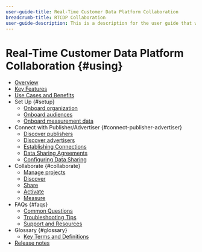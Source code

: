 ```yaml
---
user-guide-title: Real-Time Customer Data Platform Collaboration
breadcrumb-title: RTCDP Collaboration
user-guide-description: This is a description for the user guide that will be displayed on the landing page.
---
```


# Real-Time Customer Data Platform Collaboration {#using}

* [Overview](./overview.md)
* [Key Features](./features.md)
* [Use Cases and Benefits](./use-cases-benefits.md)
* Set Up {#setup}
  * [Onboard organization](./setup/onboard-organization.md)
  * [Onboard audiences](./setup/onboard-audiences.md)
  * [Onboard measurement data](./setup/onboard-measurement-data.md)
* Connect with Publisher/Advertiser {#connect-publisher-advertiser}
  * [Discover publishers](./connect-publisher-advertiser/discover-publishers.md)
  * [Discover advertisers](./connect-publisher-advertiser/discover-advertisers.md)
  * [Establishing Connections](./connect-publisher-advertiser/establishing-connections.md)
  * [Data Sharing Agreements](./connect-publisher-advertiser/data-sharing-agreements.md)
  * [Configuring Data Sharing](./connect-publisher-advertiser/configuring-data-sharing.md)
* Collaborate {#collaborate}
  * [Manage projects](./collaborate/manage-projects.md)
  * [Discover](./collaborate/discover.md)
  * [Share](./collaborate/share.md)
  * [Activate](./collaborate/activate.md)
  * [Measure](./collaborate/measure.md)
* FAQs {#faqs}
  * [Common Questions](./faqs/common-questions.md)
  * [Troubleshooting Tips](./faqs/troubleshooting-tips.md)
  * [Support and Resources](./faqs/support-and-resources.md)
* Glossary {#glossary}
  * [Key Terms and Definitions](./glossary/key-terms-and-definitions.md)
* [Release notes](https://experienceleague.adobe.com/en/docs/experience-platform/release-notes/latest)
